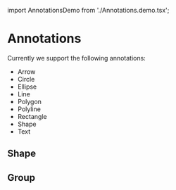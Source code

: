 import AnnotationsDemo from './Annotations.demo.tsx';

# Annotations

Currently we support the following annotations:

- Arrow
- Circle
- Ellipse
- Line
- Polygon
- Polyline
- Rectangle
- Shape
- Text

<AnnotationsDemo />

## Shape

## Group
